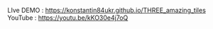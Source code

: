 LIve DEMO : https://konstantin84ukr.github.io/THREE_amazing_tiles
YouTube : https://youtu.be/kKO30e4j7oQ
